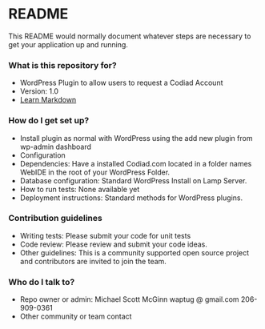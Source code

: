 # README #

This README would normally document whatever steps are necessary to get your application up and running.

### What is this repository for? ###

* WordPress Plugin to allow users to request a Codiad Account 
* Version: 1.0
* [Learn Markdown](https://bitbucket.org/tutorials/markdowndemo)

### How do I get set up? ###

* Install plugin as normal with WordPress using the add new plugin from wp-admin dashboard
* Configuration
* Dependencies: Have a installed Codiad.com located in a folder names WebIDE in the root of your WordPress Folder.
* Database configuration: Standard WordPress Install on Lamp Server.
* How to run tests: None available yet
* Deployment instructions: Standard methods for WordPress plugins.

### Contribution guidelines ###

* Writing tests: Please submit your code for unit tests
* Code review: Please review and submit your code ideas.
* Other guidelines: This is a community supported open source project and contributors are invited to join the team.

### Who do I talk to? ###

* Repo owner or admin: Michael Scott McGinn waptug @ gmail.com 206-909-0361
* Other community or team contact